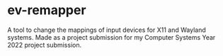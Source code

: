 # ev-remapper

A tool to change the mappings of input devices for X11 and Wayland systems. Made as a project submission for my Computer Systems Year 2022 project submission.
